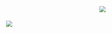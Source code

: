 <img align="right" src="https://visitor-badge.laobi.icu/badge?page_id=sathiya06.sathiya06" />

<h1 align="center">
    <img src="https://readme-typing-svg.herokuapp.com/?font=Righteous&size=35&center=true&vCenter=true&width=500&height=70&duration=4000&lines=Hi+There!+👋;+I'm+Sathiya+Narayanan+Venkatesan!;" />
</h1>

